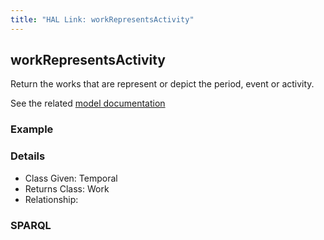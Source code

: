 ```yaml
---
title: "HAL Link: workRepresentsActivity"
---
```


## workRepresentsActivity

Return the works that are represent or depict the period, event or activity.

See the related [model documentation](/model/object/aboutness/#depiction)

### Example




### Details

* Class Given: Temporal
* Returns Class: Work
* Relationship: 


### SPARQL
```

```

